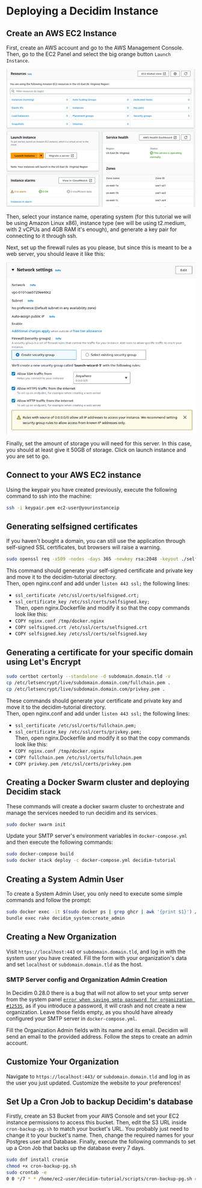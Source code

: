 # Deploying a Decidim Instance

## Create an AWS EC2 Instance
First, create an AWS account and go to the AWS Management Console. \
Then, go to the EC2 Panel and select the big orange button `Launch Instance`. 

![EC2 main page](./images/awsec2mainpage.png)

Then, select your instance name, operating system (for this tutorial we will be using Amazon Linux x86), instance type (we will be using t2.medium, with 2 vCPUs and 4GB RAM it's enough), and generate a key pair for connecting to it through ssh. 

Next, set up the firewall rules as you please, but since this is meant to be a web server, you should leave it like this:

![Firewall rules](./images/networkec2settings.png)

Finally, set the amount of storage you will need for this server. In this case, you should at least give it 50GB of storage. Click on launch instance and you are set to go.

## Connect to your AWS EC2 instance
Using the keypair you have created previously, execute the following command to ssh into the machine:
```bash
ssh -i keypair.pem ec2-user@yourinstanceip
```

## Generating selfsigned certificates
If you haven't bought a domain, you can still use the application through self-signed SSL certificates, but browsers will raise a warning.
```bash
sudo openssl req -x509 -nodes -days 365 -newkey rsa:2048 -keyout ./selfsigned.key -out ./selfsigned.crt
```
This command should generate your self-signed certificate and private key and move it to the decidim-tutorial directory. \
Then, open nginx.conf and add under `listen 443 ssl;` the following lines:
- `ssl_certificate /etc/ssl/certs/selfsigned.crt;`
- `ssl_certificate_key /etc/ssl/certs/selfsigned.key;` \
Then, open nginx.Dockerfile and modify it so that the copy commands look like this:
- `COPY nginx.conf /tmp/docker.nginx`
- `COPY selfsigned.crt /etc/ssl/certs/selfsigned.crt`
- `COPY selfsigned.key /etc/ssl/certs/selfsigned.key`

## Generating a certificate for your specific domain using Let's Encrypt
```bash
sudo certbot certonly --standalone -d subdomain.domain.tld -v
cp /etc/letsencrypt/live/subdomain.domain.com/fullchain.pem .
cp /etc/letsencrypt/live/subdomain.domain.com/privkey.pem .
```
These commands should generate your certificate and private key and move it to the decidim-tutorial directory. \
Then, open nginx.conf and add under `listen 443 ssl;` the following lines:
- `ssl_certificate /etc/ssl/certs/fullchain.pem;`
- `ssl_certificate_key /etc/ssl/certs/privkey.pem;` \
Then, open nginx.Dockerfile and modify it so that the copy commands look like this:
- `COPY nginx.conf /tmp/docker.nginx`
- `COPY fullchain.pem /etc/ssl/certs/fullchain.pem`
- `COPY privkey.pem /etc/ssl/certs/privkey.pem`

## Creating a Docker Swarm cluster and deploying Decidim stack
These commands will create a docker swarm cluster to orchestrate and manage the services needed to run decidim and its services.
```bash
sudo docker swarm init
```
Update your SMTP server's environment variables in `docker-compose.yml` and then execute the following commands:
```bash
sudo docker-compose build
sudo docker stack deploy -c docker-compose.yml decidim-tutorial
```

## Creating a System Admin User
To create a System Admin User, you only need to execute some simple commands and follow the prompt:
```bash
sudo docker exec -it $(sudo docker ps | grep ghcr | awk '{print $1}') /bin/bash
bundle exec rake decidim_system:create_admin
```

## Creating a New Organization

Visit `https://localhost:443` or `subdomain.domain.tld`, and log in with the system user you have created. Fill the form with your organization's data and set `localhost` or `subdomain.domain.tld` as the host.

### SMTP Server config and Organization Admin Creation

In Decidim 0.28.0 there is a bug that will not allow to set your smtp server from the system panel [`error when saving smtp password for organization #12535`](https://github.com/decidim/decidim/issues/12535), as if you introduce a password, it will crash and not create a new organization. Leave those fields empty, as you should have already configured your SMTP server in `docker-compose.yml`.

Fill the Organization Admin fields with its name and its email. Decidim will send an email to the provided address. Follow the steps to create an admin account.

## Customize Your Organization

Navigate to `https://localhost:443/` or `subdomain.domain.tld` and log in as the user you just updated.
Customize the website to your preferences!

## Set Up a Cron Job to backup Decidim's database
Firstly, create an S3 Bucket from your AWS Console and set your EC2 instance permissions to access this bucket.
Then, edit the S3 URL inside `cron-backup-pg.sh` to match your bucket's URL. You probably just need to change it to your bucket's name.
Then, change the required names for your Postgres user and Database.
Finally, execute the following commands to set up a Cron Job that backs up the database every 7 days.
```bash
sudo dnf install cronie
chmod +x cron-backup-pg.sh
sudo crontab -e
0 0 */7 * * /home/ec2-user/decidim-tutorial/scripts/cron-backup-pg.sh # Paste this inside the text editor and exit
```
